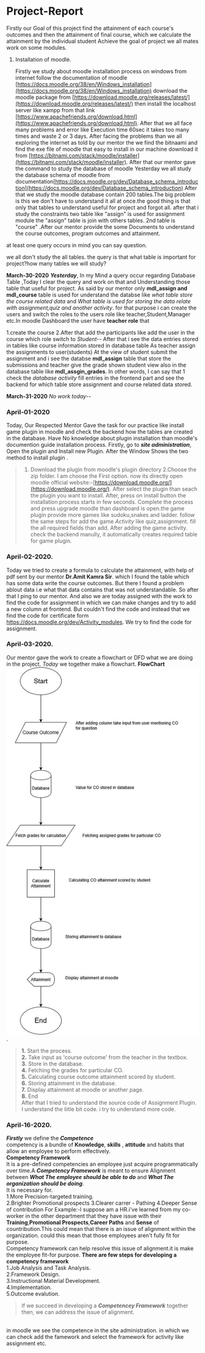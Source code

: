 # Project-Report
  Firstly our Goal of this project find the attainment of each course's outcomes and then the attainment of final course, which we calculate the attainment by the individual student
  Achieve the goal of project we all mates work on some modules.
 1. Installation  of  moodle.
 
      Firstly we study about moodle installation process on windows from internet follow the documentation of moodle [https://docs.moodle.org/38/en/Windows_installation](https://docs.moodle.org/38/en/Windows_installation)   download the moodle package from [https://download.moodle.org/releases/latest/](https://download.moodle.org/releases/latest/) then install the localhost server like xampp from that link [https://www.apachefriends.org/download.html](https://www.apachefriends.org/download.html).
      After that we all face  many problems and error like Execution time 60sec it takes too many times and waste 2 or 3 days.
After facing the problems than  we all exploring the internet as told by our mentor the we find the bitnaami and find the exe file of moodle that easy to install in our machine download it from [https://bitnami.com/stack/moodle/installer](https://bitnami.com/stack/moodle/installer).
After that our mentor gave the command to study the database of moodle
Yesterday
 we all study the database schema of moodle from documentation[https://docs.moodle.org/dev/Database_schema_introduction](https://docs.moodle.org/dev/Database_schema_introduction)
 After that we study the moodle database contain 200 tables.The big problem is this we don't have to understand it all at once.the good thing is that only that tables to understand useful for project and forgot all. after that i study the constraints two table like "assign" is used for assignment module the "assign" table is join with others tables. 2nd table is "course" .After our mentor provide the some Documents to understand the course outcomes, program outcomes and attainment. 
 
 at least one query occurs in mind you can say question.
 
we all don't study the all tables. the query is that what table is important for project?how many tables we will study?

**March-30-2020**
***Yesterday***, In my Mind a query occur regarding Database Table ,Today I clear the  query and work on that and Understanding those
table that useful for project.
 As said by our mentor only **mdl_assign and mdl_course** table is used for understand the databse like *what table store the course related data* and *What table is used for storing the data relate with assignment,quiz and another activity*.
 for that purpose i can create the users and switch the roles to the users role like teacher,Student,Manager etc.In moodle Dashboard
 the user have **teacher role** that
 
   1.create the course
   2.After that add the participants like add the user in the course which role switch to *Student*-- 
After that i see the data entries stored in tables like course information stored in database table
As teacher assign the assignments to user(students)
At the view of student submit the assignment and i see the databse **mdl_assign** table that store the submissions and teacher give the grade shown student view also in the database table like **mdl_assgin_grades**.
In other words, I can say that 1 check the _database activity_ fill entries in the frontend part and see the backend for which table store assignment and course related data stored.

**March-31-2020**   *No work today*--
### April-01-2020
Today, Our Respected Mentor Gave the task for our practice like  install game plugin in moodle and check the backend how the tables are created in the database. 
Have No knowledge about plugin installation than moodle's documention guide installation process.
Firstly, go to ***site administration***, Open the plugin and Install new Plugin. After the Window Shows the two method to install plugin .
>1. Download the plugin from moodle's plugin directory
>2.Choose the zip folder.
    I am choose the First option. now its directly open moodle official website:-[https://download.moodle.org/](https://download.moodle.org/). After select the plugin than seach the plugin you want to install.
    After, press on install button the installation process starts in few seconds. 
  Complete the process and press upgrade moodle than dashboard is open.the game plugin provide more games like sudoku,snakes and ladder.
  follow the same steps for add the game *Activity* like quiz,assignment.
  fill the all required fields than add.
  After adding the game activity. check the backend manully, it automatically creates required table for game plugin.
  
 ### April-02-2020.
 Today we tried to create a formula to calculate the attainment, with help of pdf sent by our mentor **Dr.Amit Kamra Sir**. which I found the table which has some data write the course outcomes. But there I found a problem ablout data i.e what that data contains that was not understandable. So after that I ping to our mentor. And also we are today assigned with the work to find the code for assignment in which we can make changes and try to add a new column at frontend. But couldn't find the code and instead that we find the code for certificate form https://docs.moodle.org/dev/Activity_modules. We try to find the code for assignment.
 
 ### April-03-2020.
  Our mentor gave the work to create a flowchart or DFD what we are doing in the project. *Today* we together make a flowchart.
 **FlowChart**
![flowchart image](https://github.com/singh98035/project-SDLC/blob/master/Untitled%20Diagram.jpg).

> **1.**
   Start the process.<br />
> **2.** 
  Take input as 'course outcome' from the teacher in the textbox.<br />
> **3.**
  Store in the database.<br />
> **4.**
  Fetching the grades for particular CO.<br />
> **5.**
  Calculating course outcome attainment scored by student. <br />
  >**6.** 
    Storing attainment in the database. <br />
  >**7.**
    Display attainment at moodle or another page. <br />
  >**8.**
    End <br />
    After that I tried to understand the source code of Assignment Plugin. I understand the liitle bit code. i try to understand more code.<br />
### April-16-2020.

***Firstly*** we define the ***Competence*** <br />
competency is a bundle of **Knowledge**, **skills** , **attitude** and habits that allow an  employee to perform effectively. <br />
**Competency Framework**<br />
It is a pre-defined competencies an employee just acquire programmatically over time.A ***Competency Framework*** is meant to ensure Alignment between ***What The employee should be able to do*** and ***What The organization should be doing***.<br />
It is necessary for.<br />
1.More Precision-targeted training. <br />
2.Brighter Promotional prospects
3.Clearer carrer - Pathing
4.Deeper Sense of contribution
For Example:-I suppose am a HR.i've learned from my co-worker in the other department that they have issue with their **Training**,**Promotional Prospects**,**Career Paths** and **Sense** of countribution.This could mean that there is an issue of alignment within the organization. could this mean that those employees aren't fully fit for purpose.
<br />
Competency framework can help resolve this issue of alignment.it is make the employee fit-for purpose.
**There are few steps for developing a competency framework**<br />
1.Job Analysis and Task Analysis. <br />
2.Framework Design. <br />
3.Instructional Material Development. <br />
4.Implementation. <br />
5.Outcome evalution. <br />
>If we succeed in developing a ***Competencey Framework*** together then, we can address the issue of alignment.
<br />
in moodle we see the competence in the site administration.
in which we can check add the famework and select the framework for activity like assignment etc.


    
  

